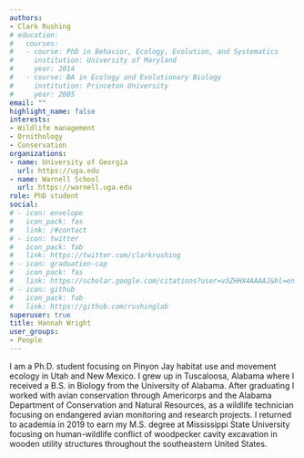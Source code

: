 ```yaml
---
authors:
- Clark Rushing
# education:
#   courses:
#   - course: PhD in Behavior, Ecology, Evolution, and Systematics
#     institution: University of Maryland
#     year: 2014
#   - course: BA in Ecology and Evolutionary Biology
#     institution: Princeton University
#     year: 2005
email: ""
highlight_name: false
interests:
- Wildlife management
- Ornithology
- Conservation
organizations:
- name: University of Georgia
  url: https://uga.edu
- name: Warnell School
  url: https://warnell.uga.edu
role: PhD student
social:
# - icon: envelope
#   icon_pack: fas
#   link: /#contact
# - icon: twitter
#   icon_pack: fab
#   link: https://twitter.com/clarkrushing
# - icon: graduation-cap
#   icon_pack: fas
#   link: https://scholar.google.com/citations?user=v5ZHHX4AAAAJ&hl=en
# - icon: github
#   icon_pack: fab
#   link: https://github.com/rushinglab
superuser: true
title: Hannah Wright
user_groups:
- People
---
```


I am a Ph.D. student focusing on Pinyon Jay habitat use and movement ecology in Utah and New Mexico. I grew up in Tuscaloosa, Alabama where I received a B.S. in Biology from the University of Alabama. After graduating I worked with avian conservation through Americorps and the Alabama Department of Conservation and Natural Resources, as a wildlife technician focusing on endangered avian monitoring and research projects. I returned to academia in 2019 to earn my M.S. degree at Mississippi State University focusing on human-wildlife conflict of woodpecker cavity excavation in wooden utility structures throughout the southeastern United States. 